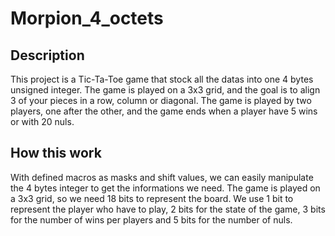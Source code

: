 # Morpion_4_octets

## Description

This project is a Tic-Ta-Toe game that stock all the datas into one 4 bytes unsigned integer.
The game is played on a 3x3 grid, and the goal is to align 3 of your pieces in a row, column or diagonal. 
The game is played by two players, one after the other, and the game ends when a player have 5 wins or with 20 nuls.

## How this work

With defined macros as masks and shift values, we can easily manipulate the 4 bytes integer to get the informations we need.
The game is played on a 3x3 grid, so we need 18 bits to represent the board. 
We use 1 bit to represent the player who have to play, 2 bits for the state of the game, 3 bits for the number of wins per players and 5 bits for the number of nuls.
